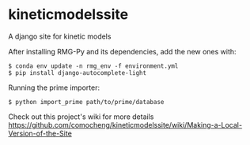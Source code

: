 # kineticmodelssite
A django site for kinetic models

After installing RMG-Py and its dependencies, add the new ones with:

```
$ conda env update -n rmg_env -f environment.yml
$ pip install django-autocomplete-light
```

Running the prime importer: 
```
$ python import_prime path/to/prime/database
```

Check out this project's wiki for more details
https://github.com/comocheng/kineticmodelssite/wiki/Making-a-Local-Version-of-the-Site
